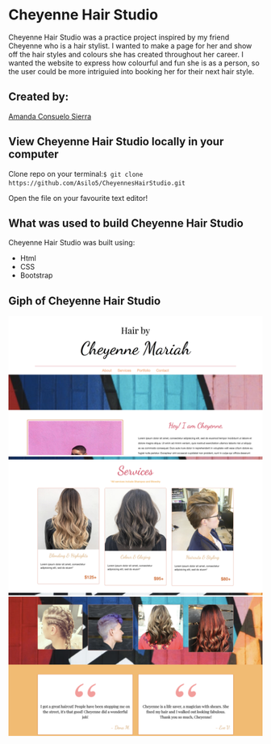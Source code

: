 # Cheyenne Hair Studio 

Cheyenne Hair Studio was a practice project inspired by my friend Cheyenne who is a hair stylist. I wanted to make a page for her and show off the hair styles and colours she has created throughout her career. I wanted the website to express how colourful and fun she is as a person, so the user could be more intriguied into booking her for their next hair style.

## Created by:
[Amanda Consuelo Sierra](https://github.com/Asilo5)

## View Cheyenne Hair Studio locally in your computer

Clone repo on your terminal:``` $ git clone https://github.com/Asilo5/CheyennesHairStudio.git ```

Open the file on your favourite text editor!

## What was used to build Cheyenne Hair Studio 

Cheyenne Hair Studio  was built using:
  - Html
  - CSS
  - Bootstrap
  
## Giph of Cheyenne Hair Studio 

![intro to page](https://github.com/Asilo5/CheyennesHairStudio/blob/master/Screenshot%202019-11-01%20at%2021.46.36.png)
![Prices](https://github.com/Asilo5/CheyennesHairStudio/blob/master/Screenshot%202019-11-01%20at%2021.47.07.png)
![Quotes](https://github.com/Asilo5/CheyennesHairStudio/blob/master/Screenshot%202019-11-01%20at%2021.47.18.png)
